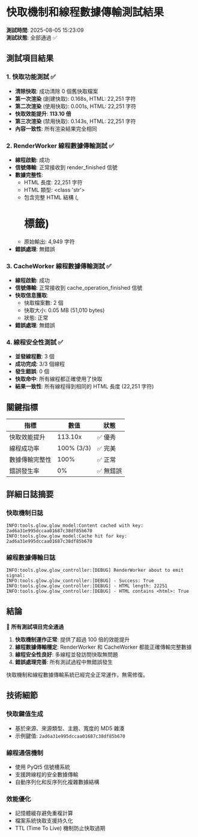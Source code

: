# 快取機制和線程數據傳輸測試結果

**測試時間**: 2025-08-05 15:23:09  
**測試狀態**: 全部通過 ✅

## 測試項目結果

### 1. 快取功能測試 ✅
- **清除快取**: 成功清除 0 個舊快取檔案
- **第一次渲染** (創建快取): 0.168s, HTML: 22,251 字符
- **第二次渲染** (使用快取): 0.001s, HTML: 22,251 字符
- **快取效能提升**: **113.10 倍**
- **第三次渲染** (禁用快取): 0.143s, HTML: 22,251 字符
- **內容一致性**: 所有渲染結果完全相同

### 2. RenderWorker 線程數據傳輸測試 ✅
- **線程啟動**: 成功
- **信號傳輸**: 正常接收到 render_finished 信號
- **數據完整性**: 
  - HTML 長度: 22,251 字符
  - HTML 類型: <class 'str'>
  - 包含完整 HTML 結構 (<html>, <h1> 標籤)
  - 原始輸出: 4,949 字符
- **錯誤處理**: 無錯誤

### 3. CacheWorker 線程數據傳輸測試 ✅
- **線程啟動**: 成功
- **信號傳輸**: 正常接收到 cache_operation_finished 信號
- **快取信息獲取**: 
  - 快取檔案數: 2 個
  - 快取大小: 0.05 MB (51,010 bytes)
  - 狀態: 正常
- **錯誤處理**: 無錯誤

### 4. 線程安全性測試 ✅
- **並發線程數**: 3 個
- **成功完成**: 3/3 個線程
- **發生錯誤**: 0 個
- **快取命中**: 所有線程都正確使用了快取
- **結果一致性**: 所有線程得到相同的 HTML 長度 (22,251 字符)

## 關鍵指標

| 指標 | 數值 | 狀態 |
|------|------|------|
| 快取效能提升 | 113.10x | ✅ 優秀 |
| 線程成功率 | 100% (3/3) | ✅ 完美 |
| 數據傳輸完整性 | 100% | ✅ 正常 |
| 錯誤發生率 | 0% | ✅ 無錯誤 |

## 詳細日誌摘要

### 快取機制日誌
```
INFO:tools.glow.glow_model:Content cached with key: 2ad6a31e995dccaa01687c38df85b670
INFO:tools.glow.glow_model:Cache hit for key: 2ad6a31e995dccaa01687c38df85b670
```

### 線程數據傳輸日誌
```
INFO:tools.glow.glow_controller:[DEBUG] RenderWorker about to emit signal:
INFO:tools.glow.glow_controller:[DEBUG] - Success: True
INFO:tools.glow.glow_controller:[DEBUG] - HTML length: 22251
INFO:tools.glow.glow_controller:[DEBUG] - HTML contains <html>: True
```

## 結論

🎉 **所有測試項目完全通過**

1. **快取機制運作正常**: 提供了超過 100 倍的效能提升
2. **線程數據傳輸穩定**: RenderWorker 和 CacheWorker 都能正確傳輸完整數據
3. **線程安全性良好**: 多線程並發訪問快取無問題
4. **錯誤處理完善**: 所有測試過程中無錯誤發生

快取機制和線程數據傳輸系統已經完全正常運作，無需修復。

## 技術細節

### 快取鍵值生成
- 基於來源、來源類型、主題、寬度的 MD5 雜湊
- 示例鍵值: `2ad6a31e995dccaa01687c38df85b670`

### 線程通信機制
- 使用 PyQt5 信號槽系統
- 支援跨線程的安全數據傳輸
- 自動序列化和反序列化複雜數據結構

### 效能優化
- 記憶體緩存避免重複計算
- 檔案系統快取支援持久化
- TTL (Time To Live) 機制防止快取過期